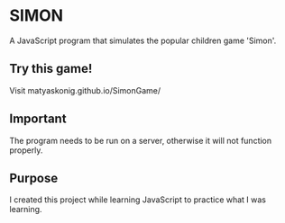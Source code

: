 # SIMON
A JavaScript program that simulates the popular children game 'Simon'.

## Try this game!
Visit matyaskonig.github.io/SimonGame/

## Important
The program needs to be run on a server, otherwise it will not function properly.

## Purpose
I created this project while learning JavaScript to practice what I was learning.
